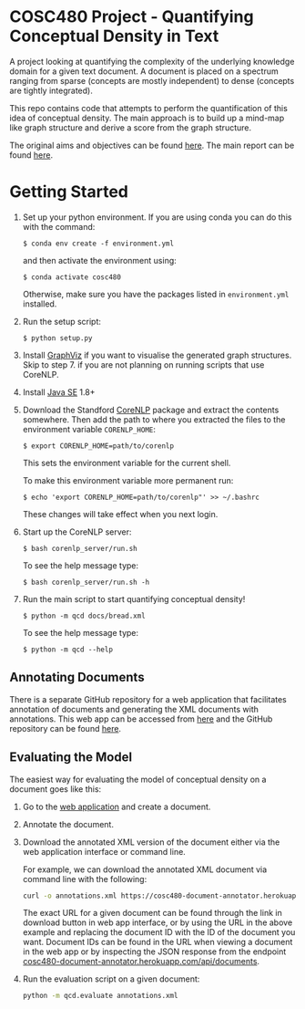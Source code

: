 # COSC480 Project - Quantifying Conceptual Density in Text
A project looking at quantifying the complexity of the underlying knowledge domain for a given text document. 
A document is placed on a spectrum ranging from sparse (concepts are mostly independent) to dense (concepts are tightly integrated).

This repo contains code that attempts to perform the quantification of this idea of conceptual density.
The main approach is to build up a mind-map like graph structure and derive a score from the graph structure.

The original aims and objectives can be found [here](https://github.com/eight0153/cosc480/blob/master/reports/aims/aims.pdf).
The main report can be found [here](https://github.com/eight0153/cosc480/blob/master/reports/technical_report/latex/report.pdf).

# Getting Started
1.  Set up your python environment.
    If you are using conda you can do this with the command:
    ```shell
    $ conda env create -f environment.yml
    ```
    and then activate the environment using:
    ```shell
    $ conda activate cosc480
    ```
    Otherwise, make sure you have the packages listed in 
    `environment.yml` installed.
    
2.  Run the setup script:
    ```shell
    $ python setup.py
    ```

3.  Install [GraphViz](https://graphviz.gitlab.io/download/) if you want to visualise the generated graph structures.
    Skip to step 7. if you are not planning on running scripts that use CoreNLP.

4.  Install [Java SE](https://www.oracle.com/technetwork/java/javase/overview/index.html) 1.8+

5.  Download the Standford [CoreNLP](https://stanfordnlp.github.io/CoreNLP/) package and extract the contents somewhere.
    Then add the path to where you extracted the files to the environment variable `CORENLP_HOME`:
    ```shell
    $ export CORENLP_HOME=path/to/corenlp
    ```
    This sets the environment variable for the current shell.
    
    To make this environment variable more permanent run:
    ```shell
    $ echo 'export CORENLP_HOME=path/to/corenlp"' >> ~/.bashrc
    ```
    These changes will take effect when you next login.

6.  Start up the CoreNLP server:
    ```shell
    $ bash corenlp_server/run.sh
    ```
    
    To see the help message type:
    ```shell
    $ bash corenlp_server/run.sh -h
    ```    

7.  Run the main script to start quantifying conceptual density!
    ```shell
    $ python -m qcd docs/bread.xml
    ```

    To see the help message type:
    ```shell
    $ python -m qcd --help
    ```

## Annotating Documents
There is a separate GitHub repository for a web application that facilitates
annotation of documents and generating the XML documents with annotations.
This web app can be accessed from [here](https://cosc480-document-annotator.herokuapp.com/documents)
and the GitHub repository can be found [here](https://github.com/eight0153/cosc480-annotator).

## Evaluating the Model
The easiest way for evaluating the model of conceptual density on a document 
goes like this:

1.  Go to the [web application](https://cosc480-document-annotator.herokuapp.com/documents)
    and create a document.
    
2.  Annotate the document.

3.  Download the annotated XML version of the document either via the web 
    application interface or command line.
    
    For example, we can download the annotated XML document via command line
    with the following:
    ```bash
    curl -o annotations.xml https://cosc480-document-annotator.herokuapp.com/api/documents/1/xml
    ``` 
    
    The exact URL for a given document can be found through the link in download
     button in web app interface, or by using the URL in the above example and 
     replacing the document ID with the ID of the document you want. Document 
     IDs can be found in the URL when viewing a document in the web app or by 
     inspecting the JSON response from the endpoint [cosc480-document-annotator.herokuapp.com/api/documents](https://cosc480-document-annotator.herokuapp.com/api/documents/).

4.  Run the evaluation script on a given document:
    ```bash
    python -m qcd.evaluate annotations.xml
    ```
